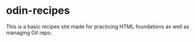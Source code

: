 # odin-recipes
This is a basic recipes site made for practicing HTML foundations as well as managing Git repo.